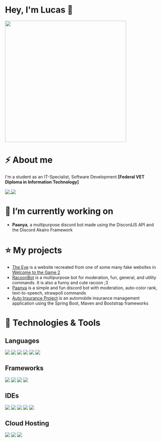 # Hey, I'm Lucas 👋

<img height="400px" src="https://repository-images.githubusercontent.com/302617083/fb5cbc00-0a67-11eb-9c37-3f829f3f7382">

# ⚡ About me

I'm a student as an IT-Specialist, Software Development **[Federal VET Diploma in Information Technology]**

<a href="https://github.com/Heyimlulu">
  <img align="center" src="https://github-readme-stats.vercel.app/api?username=Heyimlulu&theme=midnight-purple&show_icons=true&hide_border=0" />
</a>
<a href="https://github.com/Heyimlulu">
  <img align="center" src="https://github-readme-stats.vercel.app/api/top-langs/?username=Heyimlulu&layout=compact&theme=midnight-purple&hide_border=0&title_color=994FF7&langs_count=5" />
</a>

# 🔭 I’m currently working on 

- **Paanya**, a multipurpose discord bot made using the DiscordJS API and the Discord Akairo Framework

# ⭐ My projects

- [The Eye](https://github.com/Heyimlulu/The-Eye) is a website recreated from one of some many fake websites in [Welcome to the Game 2](https://store.steampowered.com/app/720250/Welcome_to_the_Game_II/)
- [RacoonBot](https://top.gg/bot/734426328002068481) is a multipurpose bot for moderation, fun, general, and utility commands. It is also a funny and cute racoon ;3
- [Paanya](https://paanya.moe/) is a simple and fun discord bot with moderation, auto-color rank, text-to-speech, strawpoll commands
- [Auto Insurance Project](https://autoinsuranceproject.herokuapp.com/) is an automobile insurance management application using the Spring Boot, Maven and Bootstrap frameworks

# 🔧 Technologies & Tools

## Languages

![](https://img.shields.io/badge/Code-HTML-69FF96?logo=html5&color=red)
![](https://img.shields.io/badge/Code-CSS-69FF96?logo=css3&color=blue)
![](https://img.shields.io/badge/Code-Javascript-69FF96?logo=javascript&color=yellow)
![](https://img.shields.io/badge/Code-PHP-69FF96?logo=php&color=blueviolet)
![](https://img.shields.io/badge/Code-C%23-69FF96?logo=c%20sharp&color=blueviolet)
![](https://img.shields.io/badge/Code-Java-69FF96?logo=java&color=orange)

## Frameworks

![](https://img.shields.io/badge/Framework-ReactJS-69FF96?logo=react&color=cyan)
![](https://img.shields.io/badge/Framework-Angular-69FF96?logo=angular&color=red)
![](https://img.shields.io/badge/Framework-Spring%20Boot-69FF96?logo=spring&color=green)
![](https://img.shields.io/badge/Framework-Bootstrap-69FF96?logo=bootstrap&color=purple)

## IDEs

![](https://img.shields.io/badge/IDE-IntelliJ%20IDEA-69FF96?logo=IntelliJ%20IDEA&color=orange)
![](https://img.shields.io/badge/IDE-PhpStorm-69FF96?logo=phpstorm&color=purple)
![](https://img.shields.io/badge/IDE-Visual%20Studio%20Code-69FF96?logo=Visual%20Studio%20code&color=0078d7)
![](https://img.shields.io/badge/IDE-Visual%20Studio%202019-69FF96?logo=Visual%20Studio&color=blueviolet)
![](https://img.shields.io/badge/IDE-Eclipse%20IDE%20for%20Enterprise%20Java%20Developers-69FF96?logo=eclipse%20ide&color=darkorange)

## Cloud Hosting

![](https://img.shields.io/badge/Cloud%20Hosting-Microsoft%20Azure-69FF96?logo=Microsoft%20azure&color=blue)
![](https://img.shields.io/badge/Cloud%20Hosting-Amazon%20Web%20Services-69FF96?logo=amazon%20aws&color=orange)
![](https://img.shields.io/badge/Cloud%20Hosting-Heroku-69FF96?logo=heroku&color=purple)
